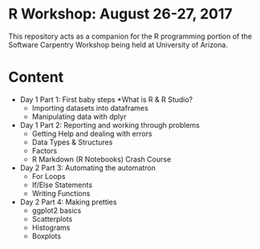 # R Workshop: August 26-27, 2017

This repository acts as a companion for the R programming portion of the  Software Carpentry Workshop being held at University of Arizona.

# Content

* Day 1 Part 1: First baby steps
    *What is R & R Studio?
    * Importing datasets into dataframes
    * Manipulating data with dplyr
* Day 1 Part 2: Reporting and working through problems
     * Getting Help and dealing with errors
     * Data Types & Structures
     * Factors
     * R Markdown (R Notebooks) Crash Course
* Day 2 Part 3: Automating the automatron
     * For Loops
     * If/Else Statements
     * Writing Functions
* Day 2 Part 4: Making pretties
     * ggplot2 basics
     * Scatterplots
     * Histograms
     * Boxplots


